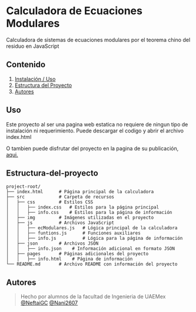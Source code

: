 # Calculadora de Ecuaciones Modulares

Calculadora de sistemas de ecuaciones modulares por el teorema chino del residuo en JavaScript

## Contenido
1. [Instalación / Uso](#Uso)
2. [Estructura del Proyecto](#Estructura-del-proyecto)
3. [Autores](#autores)

## Uso
Este proyecto al ser una pagina web estatica no requiere de ningun tipo de instalación ni requerimiento. Puede descargar el codigo y abrir el archivo index.html

O tambien puede disfrutar del proyecto en la pagina de su publicación, [aqui.](https://neftaligc.github.io/ModuSolver/)

## Estructura-del-proyecto

```
project-root/
├── index.html      # Página principal de la calculadora
├── src             # Carpeta de recursos
│   ├── css         # Estilos CSS
│   │   ├── index.css   # Estilos para la página principal
│   │   ├── info.css    # Estilos para la página de información
│   ├── img         # Imágenes utilizadas en el proyecto
│   ├── js          # Archivos JavaScript
│   │   ├── ecModulares.js   # Lógica principal de la calculadora
│   │   ├── funtions.js      # Funciones auxiliares
│   │   ├── info.js          # Lógica para la página de información
│   ├── json        # Archivos JSON
│   │   ├── info.json    # Información adicional en formato JSON
│   ├── pages       # Páginas adicionales del proyecto
│   │   ├── info.html    # Página de información
└── README.md       # Archivo README con información del proyecto
```

## Autores
> Hecho por alumnos de la facultad de Ingenieria de UAEMex
> [@NeftaiGC](https://neftaligc.github.io/)
> [@Nani2607](https://github.com/Nani2607)
